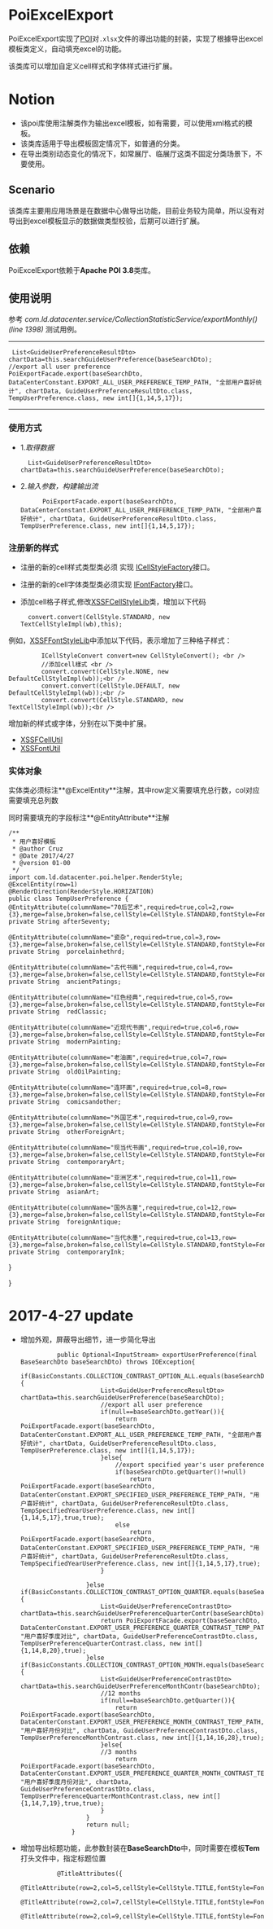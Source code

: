 # PoiExcelExport


PoiExcelExport实现了[POI](http://poi.apache.org/)对`.xlsx`文件的導出功能的封装，实现了根據导出excel模板类定义，自动填充excel的功能。

该类库可以增加自定义cell样式和字体样式进行扩展。

# Notion

- 该poi库使用注解类作为输出excel模板，如有需要，可以使用xml格式的模板。
- 该类库适用于导出模板固定情况下，如普通的分类。
- 在导出类别动态变化的情况下，如常展厅、临展厅这类不固定分类场景下，不要使用。


## Scenario

  该类库主要用应用场景是在数据中心做导出功能，目前业务较为简单，所以没有对导出到excel模板显示的数据做类型校验，后期可以进行扩展。


## 依赖

PoiExcelExport依赖于**Apache POI 3.8**类库。

## 使用说明

参考 *com.ld.datacenter.service/CollectionStatisticService/exportMonthly()(line 1398)* 测试用例。

  
***
	 List<GuideUserPreferenceResultDto> chartData=this.searchGuideUserPreference(baseSearchDto);
	//export all user preference
	PoiExportFacade.export(baseSearchDto, DataCenterConstant.EXPORT_ALL_USER_PREFERENCE_TEMP_PATH, "全部用户喜好统计", chartData, GuideUserPreferenceResultDto.class, TempUserPreference.class, new int[]{1,14,5,17});
			
***

### 使用方式

- 1.*取得数据*

       	List<GuideUserPreferenceResultDto> chartData=this.searchGuideUserPreference(baseSearchDto);
       
- 2.*输入参数，构建输出流*

			PoiExportFacade.export(baseSearchDto, DataCenterConstant.EXPORT_ALL_USER_PREFERENCE_TEMP_PATH, "全部用户喜好统计", chartData, GuideUserPreferenceResultDto.class, TempUserPreference.class, new int[]{1,14,5,17});

### 注册新的样式

* 注册的新的cell样式类型类必须 实现 [ICellStyleFactory](位于com.ld.datacenter.poi.font)接口。

* 注册的新的cell字体类型类必须实现  [IFontFactory](位于com.ld.datacenter.poi.style)接口。

* 添加cell格子样式,修改[XSSFCellStyleLib](位于com.ld.datacenter.poi.extention)类，增加以下代码 
  
  	
     	convert.convert(CellStyle.STANDARD, new TextCellStyleImpl(wb),this);


	
例如，[XSSFFontStyleLib](位于com.ld.datacenter.poi.extention)中添加以下代码，表示增加了三种格子样式：

		 
			 ICellStyleConvert convert=new CellStyleConvert(); <br />  
			 //添加cell樣式 <br />  
			 convert.convert(CellStyle.NONE, new DefaultCellStyleImpl(wb));<br />  
			 convert.convert(CellStyle.DEFAULT, new DefaultCellStyleImpl(wb));<br />  
			 convert.convert(CellStyle.STANDARD, new TextCellStyleImpl(wb));<br />  
		 
增加新的样式或字体，分别在以下类中扩展。

- [XSSFCellUtil](com.ld.datacenter.poi.util.XSSFCellUtil)
- [XSSFontUtil](com.ld.datacenter.poi.util.XSSFontUtil)
		

### 实体对象

实体类必须标注**@ExcelEntity**注解，其中row定义需要填充总行数，col对应需要填充总列数


 同时需要填充的字段标注**@EntityAttribute**注解



	/**
	 * 用户喜好模板
	 * @author Cruz
	 * @Date 2017/4/27
	 * @version 01-00
	 */
	import com.ld.datacenter.poi.helper.RenderStyle;
	@ExcelEntity(row=1)
	@RenderDirection(RenderStyle.HORIZATION)
	public class TempUserPreference {
	@EntityAttribute(columnName="70后艺术",required=true,col=2,row={3},merge=false,broken=false,cellStyle=CellStyle.STANDARD,fontStyle=FontStyle.COLOR)
	private String afterSeventy;
	
	@EntityAttribute(columnName="瓷杂",required=true,col=3,row={3},merge=false,broken=false,cellStyle=CellStyle.STANDARD,fontStyle=FontStyle.COLOR)
	private String  porcelainhethrd;
	
	@EntityAttribute(columnName="古代书画",required=true,col=4,row={3},merge=false,broken=false,cellStyle=CellStyle.STANDARD,fontStyle=FontStyle.COLOR)
	private String  ancientPatings;
	
	@EntityAttribute(columnName="红色经典",required=true,col=5,row={3},merge=false,broken=false,cellStyle=CellStyle.STANDARD,fontStyle=FontStyle.COLOR)
	private String  redClassic;
	
	@EntityAttribute(columnName="近现代书画",required=true,col=6,row={3},merge=false,broken=false,cellStyle=CellStyle.STANDARD,fontStyle=FontStyle.COLOR)
	private String  modernPainting;
	
	@EntityAttribute(columnName="老油画",required=true,col=7,row={3},merge=false,broken=false,cellStyle=CellStyle.STANDARD,fontStyle=FontStyle.COLOR)
	private String  oldOilPainting;
	
	@EntityAttribute(columnName="连环画",required=true,col=8,row={3},merge=false,broken=false,cellStyle=CellStyle.STANDARD,fontStyle=FontStyle.COLOR)
	private String  comicsandother;
	
	@EntityAttribute(columnName="外国艺术",required=true,col=9,row={3},merge=false,broken=false,cellStyle=CellStyle.STANDARD,fontStyle=FontStyle.COLOR)
	private String  otherForeignArt;
	
	@EntityAttribute(columnName="现当代书画",required=true,col=10,row={3},merge=false,broken=false,cellStyle=CellStyle.STANDARD,fontStyle=FontStyle.COLOR)
	private String  contemporaryArt;
	
	@EntityAttribute(columnName="亚洲艺术",required=true,col=11,row={3},merge=false,broken=false,cellStyle=CellStyle.STANDARD,fontStyle=FontStyle.COLOR)
	private String  asianArt;
	
	@EntityAttribute(columnName="国外古董",required=true,col=12,row={3},merge=false,broken=false,cellStyle=CellStyle.STANDARD,fontStyle=FontStyle.COLOR)
	private String  foreignAntique;
	
	@EntityAttribute(columnName="当代水墨",required=true,col=13,row={3},merge=false,broken=false,cellStyle=CellStyle.STANDARD,fontStyle=FontStyle.COLOR)
	private String  contemporaryInk;
	
	
	
}
	
	
}

# 2017-4-27 update
- 增加外观，屏蔽导出细节，进一步简化导出
				
				
				public Optional<InputStream> exportUserPreference(final BaseSearchDto baseSearchDto) throws IOException{
						if(BasicConstants.COLLECTION_CONTRAST_OPTION_ALL.equals(baseSearchDto.getContrastProp())){
							List<GuideUserPreferenceResultDto> chartData=this.searchGuideUserPreference(baseSearchDto);
							//export all user preference
							if(null==baseSearchDto.getYear()){
								return PoiExportFacade.export(baseSearchDto, DataCenterConstant.EXPORT_ALL_USER_PREFERENCE_TEMP_PATH, "全部用户喜好统计", chartData, GuideUserPreferenceResultDto.class, TempUserPreference.class, new int[]{1,14,5,17});
							}else{
								//export specified year's user preference
								if(baseSearchDto.getQuarter()!=null)
									return PoiExportFacade.export(baseSearchDto, DataCenterConstant.EXPORT_SPECIFIED_USER_PREFERENCE_TEMP_PATH, "用户喜好统计", chartData, GuideUserPreferenceResultDto.class, TempSpecifiedYearUserPreference.class, new int[]{1,14,5,17},true,true);
								else
									return PoiExportFacade.export(baseSearchDto, DataCenterConstant.EXPORT_SPECIFIED_USER_PREFERENCE_TEMP_PATH, "用户喜好统计", chartData, GuideUserPreferenceResultDto.class, TempSpecifiedYearUserPreference.class, new int[]{1,14,5,17},true);
							}
							
						}else if(BasicConstants.COLLECTION_CONTRAST_OPTION_QUARTER.equals(baseSearchDto.getContrastProp())){
							List<GuideUserPreferenceContrastDto> chartData=this.searchGuideUserPreferenceQuarterContr(baseSearchDto);
							return PoiExportFacade.export(baseSearchDto, DataCenterConstant.EXPORT_USER_PREFERENCE_QUARTER_CONTRAST_TEMP_PATH, "用户喜好季度对比", chartData, GuideUserPreferenceContrastDto.class, TempUserPreferenceQuarterContrast.class, new int[]{1,14,8,20},true);
						}else if(BasicConstants.COLLECTION_CONTRAST_OPTION_MONTH.equals(baseSearchDto.getContrastProp())){
							List<GuideUserPreferenceContrastDto> chartData=this.searchGuideUserPreferenceMonthContr(baseSearchDto);
							//12 months
							if(null==baseSearchDto.getQuarter()){
								return PoiExportFacade.export(baseSearchDto, DataCenterConstant.EXPORT_USER_PREFERENCE_MONTH_CONTRAST_TEMP_PATH, "用户喜好月份对比", chartData, GuideUserPreferenceContrastDto.class, TempUserPreferenceMonthContrast.class, new int[]{1,14,16,28},true);
							}else{
							//3 months
								return PoiExportFacade.export(baseSearchDto, DataCenterConstant.EXPORT_USER_PREFERENCE_QUARTER_MONTH_CONTRAST_TEMP_PATH, "用户喜好季度月份对比", chartData, GuideUserPreferenceContrastDto.class, TempUserPreferenceQuarterMonthContrast.class, new int[]{1,14,7,19},true,true);
							}
						}
						return null;
					}

- 增加导出标题功能，此参数封装在**BaseSearchDto**中，同时需要在模板**Tem**打头文件中，指定标题位置

				@TitleAttributes({
					@TitleAttribute(row=2,col=5,cellStyle=CellStyle.TITLE,fontStyle=FontStyle.TITLE),
					@TitleAttribute(row=2,col=7,cellStyle=CellStyle.TITLE,fontStyle=FontStyle.TITLE),
					@TitleAttribute(row=2,col=9,cellStyle=CellStyle.TITLE,fontStyle=FontStyle.TITLE)})





				

